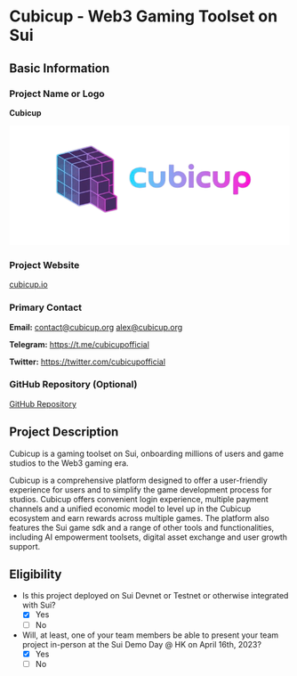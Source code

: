 # Cubicup - Web3 Gaming Toolset on Sui

## Basic Information

### Project Name or Logo

**Cubicup**

![Cubicup Logo](../assets/cubicup_logo.png)

### Project Website

[cubicup.io](https://www.cubicup.io/)

### Primary Contact

**Email:** contact@cubicup.org alex@cubicup.org

**Telegram:** https://t.me/cubicupofficial

**Twitter:** https://twitter.com/cubicupofficial

### GitHub Repository (Optional)

[GitHub Repository](https://github.com/CubicupDAO)

## Project Description 

Cubicup is a gaming toolset on Sui, onboarding millions of users and game studios to the Web3 gaming era.

Cubicup is a comprehensive platform designed to offer a user-friendly experience for users and to simplify the game development process for studios. Cubicup offers convenient login experience, multiple payment channels and a unified economic model to level up in the Cubicup ecosystem and earn rewards across multiple games. The platform also features the Sui game sdk and a range of other tools and functionalities, including AI empowerment toolsets, digital asset exchange and user growth support. 

## Eligibility

- Is this project deployed on Sui Devnet or Testnet or otherwise integrated with Sui?
    - [x] Yes
    - [ ] No
- Will, at least, one of your team members be able to present your team project in-person at the Sui Demo Day @ HK on April 16th, 2023?
    - [x] Yes
    - [ ] No